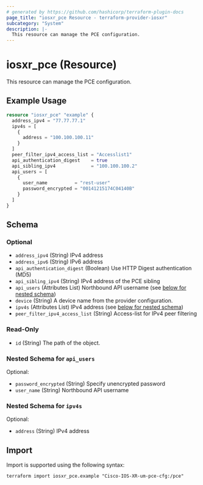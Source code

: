 ```yaml
---
# generated by https://github.com/hashicorp/terraform-plugin-docs
page_title: "iosxr_pce Resource - terraform-provider-iosxr"
subcategory: "System"
description: |-
  This resource can manage the PCE configuration.
---
```


# iosxr_pce (Resource)

This resource can manage the PCE configuration.

## Example Usage

```terraform
resource "iosxr_pce" "example" {
  address_ipv4 = "77.77.77.1"
  ipv4s = [
    {
      address = "100.100.100.11"
    }
  ]
  peer_filter_ipv4_access_list = "Accesslist1"
  api_authentication_digest    = true
  api_sibling_ipv4             = "100.100.100.2"
  api_users = [
    {
      user_name          = "rest-user"
      password_encrypted = "00141215174C04140B"
    }
  ]
}
```

<!-- schema generated by tfplugindocs -->
## Schema

### Optional

- `address_ipv4` (String) IPv4 address
- `address_ipv6` (String) IPv6 address
- `api_authentication_digest` (Boolean) Use HTTP Digest authentication (MD5)
- `api_sibling_ipv4` (String) IPv4 address of the PCE sibling
- `api_users` (Attributes List) Northbound API username (see [below for nested schema](#nestedatt--api_users))
- `device` (String) A device name from the provider configuration.
- `ipv4s` (Attributes List) IPv4 address (see [below for nested schema](#nestedatt--ipv4s))
- `peer_filter_ipv4_access_list` (String) Access-list for IPv4 peer filtering

### Read-Only

- `id` (String) The path of the object.

<a id="nestedatt--api_users"></a>
### Nested Schema for `api_users`

Optional:

- `password_encrypted` (String) Specify unencrypted password
- `user_name` (String) Northbound API username


<a id="nestedatt--ipv4s"></a>
### Nested Schema for `ipv4s`

Optional:

- `address` (String) IPv4 address

## Import

Import is supported using the following syntax:

```shell
terraform import iosxr_pce.example "Cisco-IOS-XR-um-pce-cfg:/pce"
```
